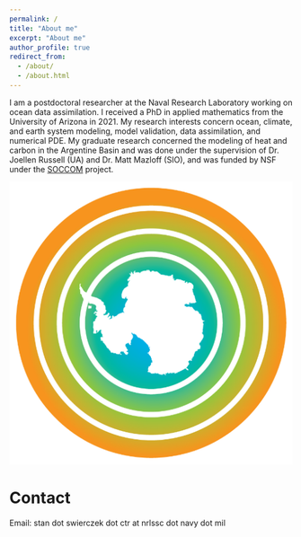 ```yaml
---
permalink: /
title: "About me"
excerpt: "About me"
author_profile: true
redirect_from: 
  - /about/
  - /about.html
---
```


I am a postdoctoral researcher at the Naval Research Laboratory working on ocean data assimilation. I received a PhD in applied mathematics from the University of Arizona in 2021. My research interests concern ocean, climate, and earth system modeling, model validation, data assimilation, and numerical PDE. My graduate research concerned the modeling of heat and carbon in the Argentine Basin and was done under the supervision of Dr. Joellen Russell (UA) and Dr. Matt Mazloff (SIO), and was funded by NSF under the [SOCCOM](https://soccom.princeton.edu/) project. 

<img src="/images/SOCCOM.png">

Contact
======
Email: stan dot swierczek dot ctr at nrlssc dot navy dot mil

